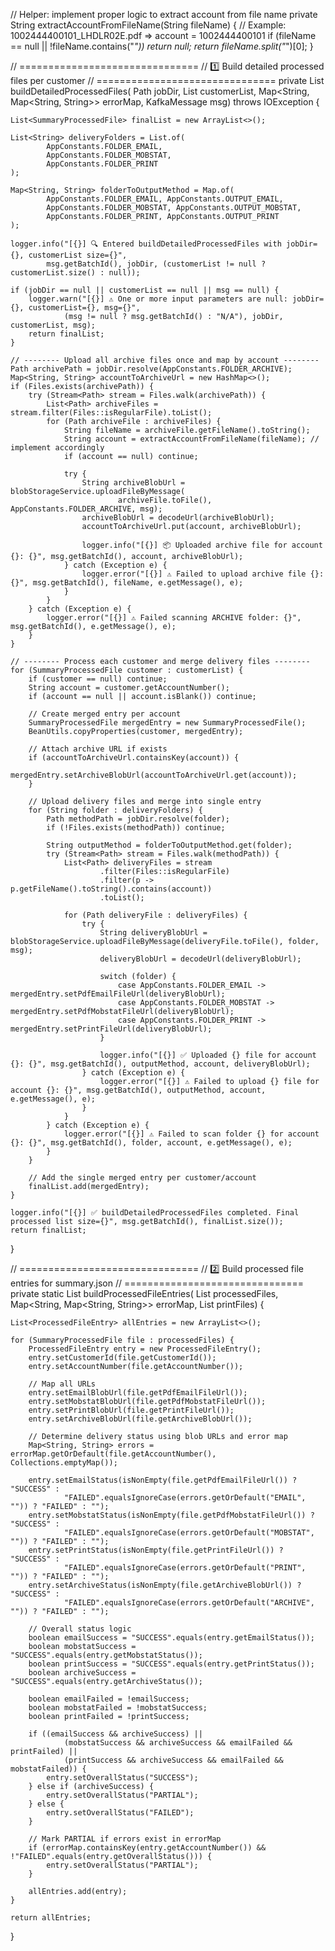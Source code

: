 // Helper: implement proper logic to extract account from file name
    private String extractAccountFromFileName(String fileName) {
        // Example: 1002444400101_LHDLR02E.pdf => account = 1002444400101
        if (fileName == null || !fileName.contains("_")) return null;
        return fileName.split("_")[0];
    }


// ===============================
// 1️⃣ Build detailed processed files per customer
// ===============================
private List<SummaryProcessedFile> buildDetailedProcessedFiles(
        Path jobDir,
        List<SummaryProcessedFile> customerList,
        Map<String, Map<String, String>> errorMap,
        KafkaMessage msg) throws IOException {

    List<SummaryProcessedFile> finalList = new ArrayList<>();

    List<String> deliveryFolders = List.of(
            AppConstants.FOLDER_EMAIL,
            AppConstants.FOLDER_MOBSTAT,
            AppConstants.FOLDER_PRINT
    );

    Map<String, String> folderToOutputMethod = Map.of(
            AppConstants.FOLDER_EMAIL, AppConstants.OUTPUT_EMAIL,
            AppConstants.FOLDER_MOBSTAT, AppConstants.OUTPUT_MOBSTAT,
            AppConstants.FOLDER_PRINT, AppConstants.OUTPUT_PRINT
    );

    logger.info("[{}] 🔍 Entered buildDetailedProcessedFiles with jobDir={}, customerList size={}",
            msg.getBatchId(), jobDir, (customerList != null ? customerList.size() : null));

    if (jobDir == null || customerList == null || msg == null) {
        logger.warn("[{}] ⚠️ One or more input parameters are null: jobDir={}, customerList={}, msg={}",
                (msg != null ? msg.getBatchId() : "N/A"), jobDir, customerList, msg);
        return finalList;
    }

    // -------- Upload all archive files once and map by account --------
    Path archivePath = jobDir.resolve(AppConstants.FOLDER_ARCHIVE);
    Map<String, String> accountToArchiveUrl = new HashMap<>();
    if (Files.exists(archivePath)) {
        try (Stream<Path> stream = Files.walk(archivePath)) {
            List<Path> archiveFiles = stream.filter(Files::isRegularFile).toList();
            for (Path archiveFile : archiveFiles) {
                String fileName = archiveFile.getFileName().toString();
                String account = extractAccountFromFileName(fileName); // implement accordingly
                if (account == null) continue;

                try {
                    String archiveBlobUrl = blobStorageService.uploadFileByMessage(
                            archiveFile.toFile(), AppConstants.FOLDER_ARCHIVE, msg);
                    archiveBlobUrl = decodeUrl(archiveBlobUrl);
                    accountToArchiveUrl.put(account, archiveBlobUrl);

                    logger.info("[{}] 📦 Uploaded archive file for account {}: {}", msg.getBatchId(), account, archiveBlobUrl);
                } catch (Exception e) {
                    logger.error("[{}] ⚠️ Failed to upload archive file {}: {}", msg.getBatchId(), fileName, e.getMessage(), e);
                }
            }
        } catch (Exception e) {
            logger.error("[{}] ⚠️ Failed scanning ARCHIVE folder: {}", msg.getBatchId(), e.getMessage(), e);
        }
    }

    // -------- Process each customer and merge delivery files --------
    for (SummaryProcessedFile customer : customerList) {
        if (customer == null) continue;
        String account = customer.getAccountNumber();
        if (account == null || account.isBlank()) continue;

        // Create merged entry per account
        SummaryProcessedFile mergedEntry = new SummaryProcessedFile();
        BeanUtils.copyProperties(customer, mergedEntry);

        // Attach archive URL if exists
        if (accountToArchiveUrl.containsKey(account)) {
            mergedEntry.setArchiveBlobUrl(accountToArchiveUrl.get(account));
        }

        // Upload delivery files and merge into single entry
        for (String folder : deliveryFolders) {
            Path methodPath = jobDir.resolve(folder);
            if (!Files.exists(methodPath)) continue;

            String outputMethod = folderToOutputMethod.get(folder);
            try (Stream<Path> stream = Files.walk(methodPath)) {
                List<Path> deliveryFiles = stream
                        .filter(Files::isRegularFile)
                        .filter(p -> p.getFileName().toString().contains(account))
                        .toList();

                for (Path deliveryFile : deliveryFiles) {
                    try {
                        String deliveryBlobUrl = blobStorageService.uploadFileByMessage(deliveryFile.toFile(), folder, msg);
                        deliveryBlobUrl = decodeUrl(deliveryBlobUrl);

                        switch (folder) {
                            case AppConstants.FOLDER_EMAIL -> mergedEntry.setPdfEmailFileUrl(deliveryBlobUrl);
                            case AppConstants.FOLDER_MOBSTAT -> mergedEntry.setPdfMobstatFileUrl(deliveryBlobUrl);
                            case AppConstants.FOLDER_PRINT -> mergedEntry.setPrintFileUrl(deliveryBlobUrl);
                        }

                        logger.info("[{}] ✅ Uploaded {} file for account {}: {}", msg.getBatchId(), outputMethod, account, deliveryBlobUrl);
                    } catch (Exception e) {
                        logger.error("[{}] ⚠️ Failed to upload {} file for account {}: {}", msg.getBatchId(), outputMethod, account, e.getMessage(), e);
                    }
                }
            } catch (Exception e) {
                logger.error("[{}] ⚠️ Failed to scan folder {} for account {}: {}", msg.getBatchId(), folder, account, e.getMessage(), e);
            }
        }

        // Add the single merged entry per customer/account
        finalList.add(mergedEntry);
    }

    logger.info("[{}] ✅ buildDetailedProcessedFiles completed. Final processed list size={}", msg.getBatchId(), finalList.size());
    return finalList;
}

// ===============================
// 2️⃣ Build processed file entries for summary.json
// ===============================
private static List<ProcessedFileEntry> buildProcessedFileEntries(
        List<SummaryProcessedFile> processedFiles,
        Map<String, Map<String, String>> errorMap,
        List<PrintFile> printFiles) {

    List<ProcessedFileEntry> allEntries = new ArrayList<>();

    for (SummaryProcessedFile file : processedFiles) {
        ProcessedFileEntry entry = new ProcessedFileEntry();
        entry.setCustomerId(file.getCustomerId());
        entry.setAccountNumber(file.getAccountNumber());

        // Map all URLs
        entry.setEmailBlobUrl(file.getPdfEmailFileUrl());
        entry.setMobstatBlobUrl(file.getPdfMobstatFileUrl());
        entry.setPrintBlobUrl(file.getPrintFileUrl());
        entry.setArchiveBlobUrl(file.getArchiveBlobUrl());

        // Determine delivery status using blob URLs and error map
        Map<String, String> errors = errorMap.getOrDefault(file.getAccountNumber(), Collections.emptyMap());

        entry.setEmailStatus(isNonEmpty(file.getPdfEmailFileUrl()) ? "SUCCESS" :
                "FAILED".equalsIgnoreCase(errors.getOrDefault("EMAIL", "")) ? "FAILED" : "");
        entry.setMobstatStatus(isNonEmpty(file.getPdfMobstatFileUrl()) ? "SUCCESS" :
                "FAILED".equalsIgnoreCase(errors.getOrDefault("MOBSTAT", "")) ? "FAILED" : "");
        entry.setPrintStatus(isNonEmpty(file.getPrintFileUrl()) ? "SUCCESS" :
                "FAILED".equalsIgnoreCase(errors.getOrDefault("PRINT", "")) ? "FAILED" : "");
        entry.setArchiveStatus(isNonEmpty(file.getArchiveBlobUrl()) ? "SUCCESS" :
                "FAILED".equalsIgnoreCase(errors.getOrDefault("ARCHIVE", "")) ? "FAILED" : "");

        // Overall status logic
        boolean emailSuccess = "SUCCESS".equals(entry.getEmailStatus());
        boolean mobstatSuccess = "SUCCESS".equals(entry.getMobstatStatus());
        boolean printSuccess = "SUCCESS".equals(entry.getPrintStatus());
        boolean archiveSuccess = "SUCCESS".equals(entry.getArchiveStatus());

        boolean emailFailed = !emailSuccess;
        boolean mobstatFailed = !mobstatSuccess;
        boolean printFailed = !printSuccess;

        if ((emailSuccess && archiveSuccess) ||
                (mobstatSuccess && archiveSuccess && emailFailed && printFailed) ||
                (printSuccess && archiveSuccess && emailFailed && mobstatFailed)) {
            entry.setOverallStatus("SUCCESS");
        } else if (archiveSuccess) {
            entry.setOverallStatus("PARTIAL");
        } else {
            entry.setOverallStatus("FAILED");
        }

        // Mark PARTIAL if errors exist in errorMap
        if (errorMap.containsKey(entry.getAccountNumber()) && !"FAILED".equals(entry.getOverallStatus())) {
            entry.setOverallStatus("PARTIAL");
        }

        allEntries.add(entry);
    }

    return allEntries;
}

